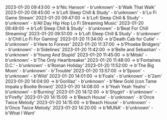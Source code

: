 2023-01-20 09:43:00 -> b'Nic Hanson' - b'unknown' - b'Walk That Walk'
2023-01-20 09:45:00 -> b'Lofi Sleep Chill & Study' - b'unknown' - b'Lo Fi Game Stream'
2023-01-20 09:47:00 -> b'Lofi Sleep Chill & Study' - b'unknown' - b'All Day Hip Hop Lo Fi Streaming Music'
2023-01-20 09:49:00 -> b'Lofi Sleep Chill & Study' - b'unknown' - b'Beat For Chill Streaming'
2023-01-20 09:51:00 -> b'Lofi Sleep Chill & Study' - b'unknown' - b'Chill Lo Fi For Gaming'
2023-01-20 11:34:00 -> b'Death Cab for Cutie' - b'unknown' - b'Here to Forever'
2023-01-20 11:37:00 -> b'Phoebe Bridgers' - b'unknown' - b'Sidelines'
2023-01-20 11:42:00 -> b'Belle and Sebastian' - b'unknown' - b'Young And Stupid'
2023-01-20 11:45:00 -> b'Mitski' - b'unknown' - b'The Only Heartbreaker'
2023-01-20 11:48:00 -> b'Fontaines D.C.' - b'unknown' - b'Roman Holiday'
2023-01-20 11:52:00 -> b'The Big Moon' - b'unknown' - b'Trouble'
2023-01-20 13:57:00 -> b'Spoon' - b'unknown' - b'Wild'
2023-01-20 14:01:00 -> b'Foals' - b'unknown' - b'2am'
2023-01-20 14:04:00 -> b'Gorillaz' - b'unknown' - b'New Gold (con Tame Impala y Bootie Brown)'
2023-01-20 14:08:00 -> b'Yeah Yeah Yeahs' - b'unknown' - b'Burning'
2023-01-20 14:12:00 -> b'Shygirl' - b'unknown' - b'Firefly'
2023-01-20 14:15:00 -> b'Beach House' - b'unknown' - b'Once Twice Melody'
2023-01-20 14:15:00 -> b'Beach House' - b'unknown' - b'Once Twice Melody'
2023-01-20 14:20:00 -> b'MUNA' - b'unknown' - b'What I Want'
